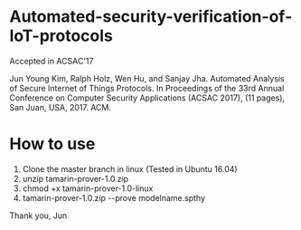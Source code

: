 # Automated-security-verification-of-IoT-protocols
Accepted in ACSAC'17

Jun Young Kim, Ralph Holz, Wen Hu,  and Sanjay Jha. Automated Analysis of Secure Internet of Things Protocols. In Proceedings of the 33rd Annual Conference on Computer Security Applications (ACSAC 2017), (11 pages), San Juan, USA, 2017. ACM.

# How to use
1) Clone the master branch in linux (Tested in Ubuntu 16.04)
2) unzip tamarin-prover-1.0.zip
3) chmod +x tamarin-prover-1.0-linux
4) tamarin-prover-1.0.zip --prove modelname.spthy

Thank you,
Jun
